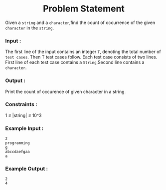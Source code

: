 <h1 align="center">Problem Statement</h1>

Given a `string` and a `character`,find the count of occurrence of the given `character` in the `string`.


### Input :

The first line of the input contains an integer `T`, denoting the total number of `test cases`. Then T test cases follow. Each test case consists of two lines. First line of each test case contains a `String`,Second line contains a `character`.

### Output :

Print the count of occurence of given character in a string.

### Constraints :

1 ≤ |string| ≤ 10^3

### Example Input :

```
2
programming
g
abccdaefgaa
a
```

### Example Output :

```
2
4
```
